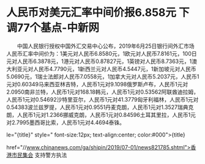 # 人民币对美元汇率中间价报6.858元 下调77个基点-中新网

　　中国人民银行授权中国外汇交易中心公布，2019年6月25日银行间外汇市场人民币汇率中间价为：1美元对人民币6.8580元，1欧元对人民币7.8161元，100日元对人民币6.3878元，1港元对人民币0.87827元，1英镑对人民币8.7363元，1澳大利亚元对人民币4.7790元，1新西兰元对人民币4.5447元，1新加坡元对人民币5.0690元，1瑞士法郎对人民币7.0558元，1加拿大元对人民币5.2037元，人民币1元对0.60349马来西亚林吉特，人民币1元对9.1098俄罗斯卢布，人民币1元对2.0950南非兰特，人民币1元对168.18韩元，人民币1元对0.53562阿联酋迪拉姆，人民币1元对0.54692沙特里亚尔，人民币1元对41.3779匈牙利福林，人民币1元对0.54383波兰兹罗提，人民币1元对0.9551丹麦克朗，人民币1元对1.3527瑞典克朗，人民币1元对1.2366挪威克朗，人民币1元对0.84596土耳其里拉，人民币1元对2.7995墨西哥比索，人民币1元对4.4694泰铢。

le="{title}" style=" font-size:12px; text-align:center; color:#000">{title}

href="//www.chinanews.com/ga/shipin/2019/07-01/news821785.shtml">香港市民集会 支持警方执法
